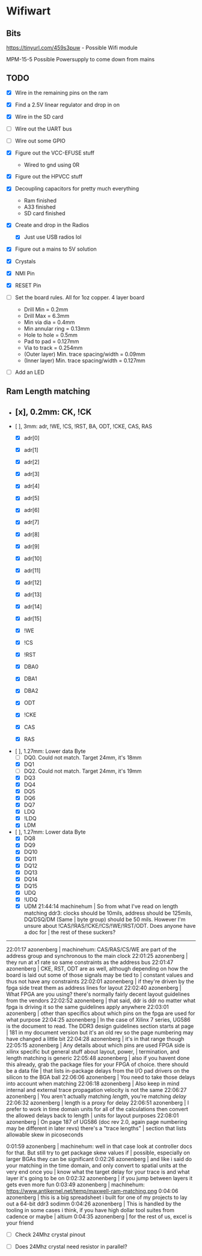 # Wifiwart

## Bits
https://tinyurl.com/459s3puw
    - Possible Wifi module

MPM-15-5
    Possible Powersupply to come down from mains

## TODO
- [x] Wire in the remaining pins on the ram
- [x] Find a 2.5V linear regulator and drop in on
- [x] Wire in the SD card
- [ ] Wire out the UART bus
- [ ] Wire out some GPIO
- [x] Figure out the VCC-EFUSE stuff
    - Wired to gnd using 0R
- [x] Figure out the HPVCC stuff
- [x] Decoupling capacitors for pretty much everything
    - Ram finished
    - A33 finished
    - SD card finished
- [x] Create and drop in the Radios 
    - [x] Just use USB radios lol
- [x] Figure out a mains to 5V solution
- [x] Crystals
- [x] NMI Pin
- [x] RESET Pin
- [ ] Set the board rules. All for 1oz copper. 4 layer board
    - Drill Min = 0.2mm
    - Drill Max = 6.3mm
    - Min via dia = 0.4mm
    - Min annular ring = 0.13mm
    - Hole to hole = 0.5mm
    - Pad to pad = 0.127mm
    - Via to track = 0.254mm
    - (Outer layer) Min. trace spacing/width = 0.09mm
    - (Inner layer) Min. trace spacing/width = 0.127mm
- [ ] Add an LED


## Ram Length matching
- [x], 0.2mm: CK, !CK
    - 
- [ ], 3mm: adr, !WE, !CS, !RST, BA, ODT, !CKE, CAS, RAS
    - [x] adr[0] 
    - [x] adr[1] 
    - [x] adr[2] 
    - [x] adr[3] 
    - [x] adr[4] 
    - [x] adr[5] 
    - [x] adr[6] 
    - [x] adr[7] 
    - [x] adr[8] 
    - [x] adr[9] 
    - [x] adr[10] 
    - [x] adr[11] 
    - [x] adr[12] 
    - [x] adr[13] 
    - [x] adr[14] 
    - [x] adr[15] 
    - [x] !WE
    - [x] !CS
    - [x] !RST
    - [x] DBA0
    - [x] DBA1
    - [x] DBA2
    - [x] ODT
    - [x] !CKE
    - [x] CAS
    - [x] RAS


- [ ], 1.27mm: Lower data Byte
    - [ ] DQ0. Could not match. Target 24mm, it's 18mm
    - [x] DQ1
    - [ ] DQ2. Could not match. Target 24mm, it's 19mm
    - [x] DQ3
    - [x] DQ4
    - [x] DQ5
    - [x] DQ6
    - [x] DQ7
    - [x] LDQ
    - [x] !LDQ
    - [x] LDM

- [ ], 1.27mm: Lower data Byte
    - [x] DQ8
    - [x] DQ9
    - [x] DQ10
    - [x] DQ11
    - [x] DQ12
    - [x] DQ13
    - [x] DQ14
    - [x] DQ15
    - [x] UDQ
    - [x] !UDQ
    - [x] UDM
21:44:14 machinehum | So from what I've read on length matching ddr3: clocks should be 10mils, address should be 125mils, DQ/DSQ/DM (Same
                    | byte group) should be 50 mils. However I'm unsure about !CAS/!RAS/!CKE/!CS/!WE/!RST/ODT. Does anyone have a doc for
                    | the rest of these suckers?
- - - - - - - - - - - - - - - - - - - - - - - - - - - - - - - - - - - - - - - - - - - - - - - - - - - - - - - - - - - - - - - - - - - - -
22:01:17 azonenberg | machinehum: CAS/RAS/CS/WE are part of the address group and synchronous to the main clock
22:01:25 azonenberg | they run at x1 rate so same constraints as the address bus
22:01:47 azonenberg | CKE, RST, ODT are as well, although depending on how the board is laid out some of those signals may be tied to
                    | constant values and thus not have any constraints
22:02:01 azonenberg | if they're driven by the fpga side treat them as address lines for layout
22:02:40 azonenberg | What FPGA are you using? there's normally fairly decent layout guidelines from the vendors
22:02:52 azonenberg | that said, ddr is ddr no matter what fpga is driving it so the same guidelines apply anywhere
22:03:01 azonenberg | other than specifics about which pins on the fpga are used for what purpose
22:04:25 azonenberg | In the case of Xilinx 7 series, UG586 is the document to read. The DDR3 design guidelines section starts at page
                    | 181 in my document version but it's an old rev so the page numbering may have changed a little bit
22:04:28 azonenberg | it's in that range though
22:05:15 azonenberg | Any details about which pins are used FPGA side is xilinx specific but general stuff about layout, power,
                    | termination, and length matching is generic
22:05:48 azonenberg | also if you havent done this already, grab the package files for your FPGA of choice. there should be a data file
                    | that lists in-package delays from the I/O pad drivers on the silicon to the BGA ball
22:06:06 azonenberg | You need to take those delays into account when matching
22:06:18 azonenberg | Also keep in mind internal and external trace propagation velocity is not the same
22:06:27 azonenberg | You aren't actually matching *length*, you're matching *delay*
22:06:32 azonenberg | length is a proxy for delay
22:06:51 azonenberg | I prefer to work in time domain units for all of the calculations then convert the allowed delays back to length
                    | units for layout purposes
22:08:01 azonenberg | On page 187 of UG586 (doc rev 2.0, again page numbering may be different in later revs) there's a "trace lengths"
                    | section that lists allowable skew in picoseconds

0:01:59 azonenberg | machinehum: well in that case look at controller docs for that. But still try to get package skew values if
                   | possible, especially on larger BGAs they can be significant
0:02:26 azonenberg | and like i said do your matching in the time domain, and only convert to spatial units at the very end once you
                   | know what the target delay for your trace is and what layer it's going to be on
0:02:32 azonenberg | if you jump between layers it gets even more fun
0:03:49 azonenberg | machinehum: https://www.antikernel.net/temp/maxwell-ram-matching.png
0:04:06 azonenberg | this is a big spreadsheet i built for one of my projects to lay out a 64-bit ddr3 sodimm
0:04:26 azonenberg | This is handled by the tooling in some cases i think, if you have high dollar tool suites from cadence or maybe
                   | altium
0:04:35 azonenberg | for the rest of us, excel is your friend

- [ ] Check 24Mhz crystal pinout
- [ ] Does 24Mhz crystal need resistor in parallel?

